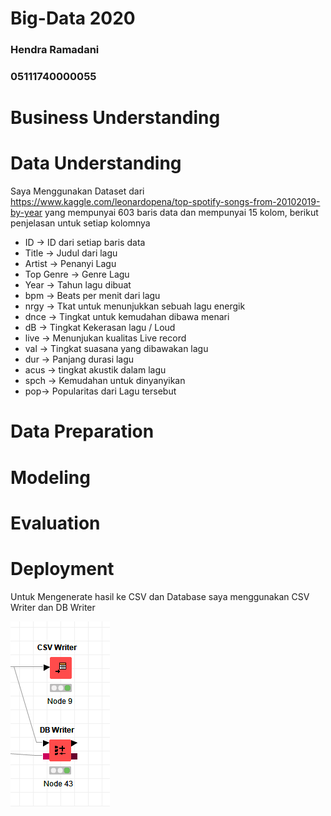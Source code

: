 # Big-Data 2020
### Hendra Ramadani
### 05111740000055

# Business Understanding
# Data Understanding
  Saya Menggunakan Dataset dari https://www.kaggle.com/leonardopena/top-spotify-songs-from-20102019-by-year yang mempunyai 603 baris data dan mempunyai 15 kolom, berikut penjelasan untuk setiap kolomnya
  - ID -> ID dari setiap baris data
  - Title -> Judul dari lagu
  - Artist -> Penanyi Lagu
  - Top Genre -> Genre Lagu
  - Year -> Tahun lagu dibuat
  - bpm -> Beats per menit dari lagu 
  - nrgy -> Tkat untuk menunjukkan sebuah lagu energik
  - dnce -> Tingkat untuk kemudahan dibawa menari
  - dB -> Tingkat Kekerasan lagu / Loud
  - live -> Menunjukan kualitas Live record
  - val -> Tingkat suasana yang dibawakan lagu
  - dur -> Panjang durasi lagu
  - acus -> tingkat akustik dalam lagu
  - spch -> Kemudahan untuk dinyanyikan
  - pop-> Popularitas dari Lagu tersebut
# Data Preparation
# Modeling
# Evaluation
# Deployment
  Untuk Mengenerate hasil ke CSV dan Database saya menggunakan CSV Writer dan DB Writer
  
  ![enter image description here](https://github.com/hendraramadani/Big-Data/blob/master/Tugas%201/Dokumentasi/CSV_DB_deployment.PNG)
